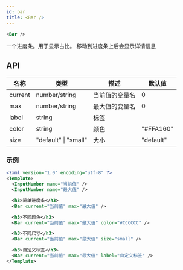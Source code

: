 ```yaml
---
id: bar
title: <Bar />
---
```


```xml
<Bar />
```

一个进度条。用于显示占比。
移动到进度条上后会显示详情信息

## API

| 名称    | 类型                 | 描述   | 默认值    |
| ------- | -------------------- | ------ | --------- |
| current | number/string        | 当前值的变量名 | 0         |
| max     | number/string        | 最大值的变量名 | 0         |
| label   | string               | 标签   |           |
| color   | string               | 颜色   | "#FFA160" |
| size    | "default" \| "small" | 大小   | "default" |

### 示例

```xml layoutTemplate
<?xml version="1.0" encoding="utf-8" ?>
<Template>
  <InputNumber name="当前值" />
  <InputNumber name="最大值" />

  <h3>简单进度条</h3>
  <Bar current="当前值" max="最大值" />

  <h3>不同颜色</h3>
  <Bar current="当前值" max="最大值" color="#CCCCCC" />

  <h3>不同尺寸</h3>
  <Bar current="当前值" max="最大值" size="small" />

  <h3>自定义标签</h3>
  <Bar current="当前值" max="最大值" label="自定义标签" />
</Template>
```

